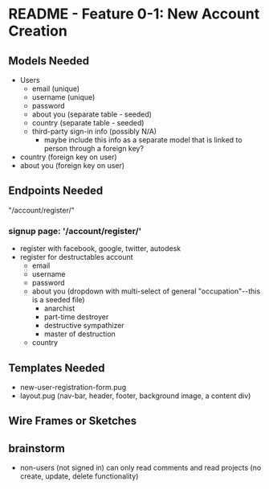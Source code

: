 # README - Feature 0-1: New Account Creation

## Models Needed

* Users
  * email (unique)
  * username (unique)
  * password
  * about you (separate table - seeded)
  * country (separate table - seeded)
  * third-party sign-in info (possibly N/A)
    * maybe include this info as a separate model that is linked to person through a foreign key?
* country (foreign key on user)
* about you (foreign key on user)

## Endpoints Needed

"/account/register/"

### signup page: '/account/register/'

* register with facebook, google, twitter, autodesk
* register for destructables account
  * email
  * username
  * password
  * about you (dropdown with multi-select of general "occupation"--this is a seeded file)
    * anarchist
    * part-time destroyer
    * destructive sympathizer
    * master of destruction
  * country

## Templates Needed

* new-user-registration-form.pug
* layout.pug (nav-bar, header, footer, background image, a content div)

## Wire Frames or Sketches

## brainstorm

* non-users (not signed in) can only read comments and read projects (no create, update, delete functionality)
